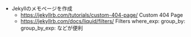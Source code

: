 
  - Jekyllのメモページを作成
    - https://jekyllrb.com/tutorials/custom-404-page/ Custom 404 Page
    - https://jekyllrb.com/docs/liquid/filters/ Filters
        where_exp:
        group_by:
        group_by_exp:
        などが便利